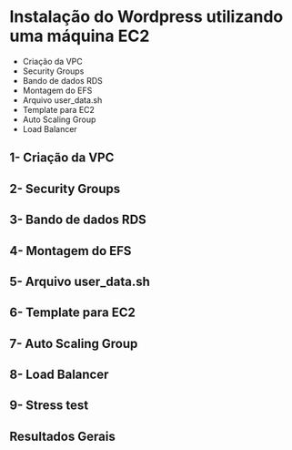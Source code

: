 # Instalação do Wordpress utilizando uma máquina EC2
- Criação da VPC
- Security Groups
- Bando de dados RDS
- Montagem do EFS
- Arquivo user_data.sh
- Template para EC2
- Auto Scaling Group
- Load Balancer

## 1- Criação da VPC
## 2- Security Groups
## 3- Bando de dados RDS
## 4- Montagem do EFS
## 5- Arquivo user_data.sh
## 6- Template para EC2
## 7- Auto Scaling Group
## 8- Load Balancer
## 9- Stress test
## Resultados Gerais
